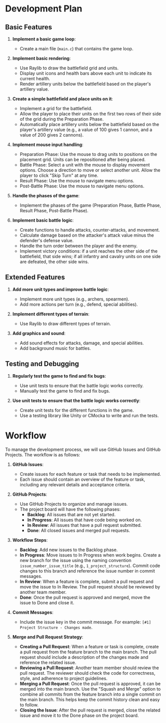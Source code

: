 # Development Plan

## Basic Features

1. **Implement a basic game loop**:
    - Create a main file (`main.c`) that contains the game loop.

2. **Implement basic rendering**:
    - Use Raylib to draw the battlefield grid and units.
    - Display unit icons and health bars above each unit to indicate its current health.
    - Render artillery units below the battlefield based on the player's artillery value.

3. **Create a simple battlefield and place units on it**:
    - Implement a grid for the battlefield.
    - Allow the player to place their units on the first two rows of their side of the grid during the Preparation Phase.
    - Automatically place artillery units below the battlefield based on the player's artillery value (e.g., a value of 100 gives 1 cannon, and a value of 200 gives 2 cannons).

4. **Implement mouse input handling**:
    - Preparation Phase: Use the mouse to drag units to positions on the placement grid. Units can be repositioned after being placed.
    - Battle Phase: Select a unit with the mouse to display movement options. Choose a direction to move or select another unit. Allow the player to click "Skip Turn" at any time.
    - Result Phase: Use the mouse to navigate menu options.
    - Post-Battle Phase: Use the mouse to navigate menu options.

5. **Handle the phases of the game**:
    - Implement the phases of the game (Preparation Phase, Battle Phase, Result Phase, Post-Battle Phase).

6. **Implement basic battle logic**:
    - Create functions to handle attacks, counter-attacks, and movement.
    - Calculate damage based on the attacker's attack value minus the defender's defense value.
    - Handle the turn order between the player and the enemy.
    - Implement victory conditions: if a unit reaches the other side of the battlefield, that side wins; if all infantry and cavalry units on one side are defeated, the other side wins.

## Extended Features

1. **Add more unit types and improve battle logic**:
    - Implement more unit types (e.g., archers, spearmen).
    - Add more actions per turn (e.g., defend, special abilities).

2. **Implement different types of terrain**:
    - Use Raylib to draw different types of terrain.

3. **Add graphics and sound**:
    - Add sound effects for attacks, damage, and special abilities.
    - Add background music for battles.

## Testing and Debugging

1. **Regularly test the game to find and fix bugs**:
    - Use unit tests to ensure that the battle logic works correctly.
    - Manually test the game to find and fix bugs.

2. **Use unit tests to ensure that the battle logic works correctly**:
    - Create unit tests for the different functions in the game.
    - Use a testing library like Unity or CMocka to write and run the tests.

# Workflow

To manage the development process, we will use GitHub Issues and GitHub Projects. The workflow is as follows:

1. **GitHub Issues**:
    - Create issues for each feature or task that needs to be implemented.
    - Each issue should contain an overview of the feature or task, including any relevant details and acceptance criteria.

2. **GitHub Projects**:
    - Use GitHub Projects to organize and manage issues.
    - The project board will have the following phases:
        - **Backlog**: All issues that are not yet started.
        - **In Progress**: All issues that have code being worked on.
        - **In Review**: All issues that have a pull request submitted.
        - **Done**: All closed issues and merged pull requests.

3. **Workflow Steps**:
    - **Backlog**: Add new issues to the Backlog phase.
    - **In Progress**: Move issues to In Progress when work begins. Create a new branch for the issue using the naming convention `issue_number_issue_title` (e.g., `1_project_structure`). Commit code changes to this branch and reference the issue number in commit messages.
    - **In Review**: When a feature is complete, submit a pull request and move the issue to In Review. The pull request should be reviewed by another team member.
    - **Done**: Once the pull request is approved and merged, move the issue to Done and close it.

4. **Commit Messages**:
    - Include the issue key in the commit message. For example: `[#1] Project Structure - Changes made`.

5. **Merge and Pull Request Strategy**:
    - **Creating a Pull Request**: When a feature or task is complete, create a pull request from the feature branch to the main branch. The pull request should include a description of the changes made and reference the related issue.
    - **Reviewing a Pull Request**: Another team member should review the pull request. The reviewer should check the code for correctness, style, and adherence to project guidelines.
    - **Merging a Pull Request**: Once the pull request is approved, it can be merged into the main branch. Use the "Squash and Merge" option to combine all commits from the feature branch into a single commit on the main branch. This helps keep the commit history clean and easy to follow.
    - **Closing the Issue**: After the pull request is merged, close the related issue and move it to the Done phase on the project board.